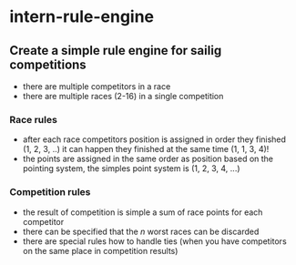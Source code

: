 # intern-rule-engine

## Create a simple rule engine for sailig competitions

- there are multiple competitors in a race
- there are multiple races  (2-16) in a single competition

### Race rules
- after each race competitors position is assigned in order they finished (1, 2, 3, ..) it can happen they finished at the same time (1, 1, 3, 4)!
- the points are assigned in the same order as position based on the pointing system, the simples point system is (1, 2, 3, 4, ...)

### Competition rules
- the result of competition is simple a sum of race points for each competitor
- there can be specified that the _n_ worst races can be discarded
- there are special rules how to handle ties (when you have competitors on the same place in competition results)

## 

